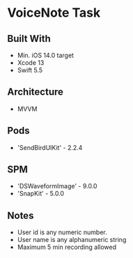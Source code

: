 
# VoiceNote Task

## Built With
- Min. iOS 14.0 target
- Xcode 13
- Swift 5.5

## Architecture
- MVVM

## Pods
- 'SendBirdUIKit' - 2.2.4

## SPM
- 'DSWaveformImage' - 9.0.0
- 'SnapKit' - 5.0.0

## Notes
- User id is any numeric number.
- User name is any alphanumeric string
- Maximum 5 min recording allowed
